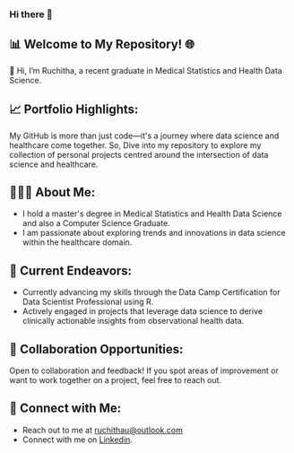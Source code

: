 ### Hi there 👋

## 📊 Welcome to My Repository! 🌐
👋 Hi, I’m Ruchitha, a recent graduate in Medical Statistics and Health Data Science. 

## 📈 Portfolio Highlights:
My GitHub is more than just code—it's a journey where data science and healthcare come together. So, Dive into my repository to explore my collection of personal projects centred around the intersection of data science and healthcare.

## 👩🏻‍💻 About Me:
* I hold a master's degree in Medical Statistics and Health Data Science and also a Computer Science Graduate.
* I am passionate about exploring trends and innovations in data science within the healthcare domain.

## 🌱 Current Endeavors:
* Currently advancing my skills through the Data Camp Certification for Data Scientist Professional using R.
* Actively engaged in projects that leverage data science to derive clinically actionable insights from observational health data.

## 🤝 Collaboration Opportunities:
Open to collaboration and feedback! If you spot areas of improvement or want to work together on a project, feel free to reach out.

## 🔗 Connect with Me:
* Reach out to me at ruchithau@outlook.com
* Connect with me on [Linkedin](https://www.linkedin.com/in/ruchithauppuluri/).

